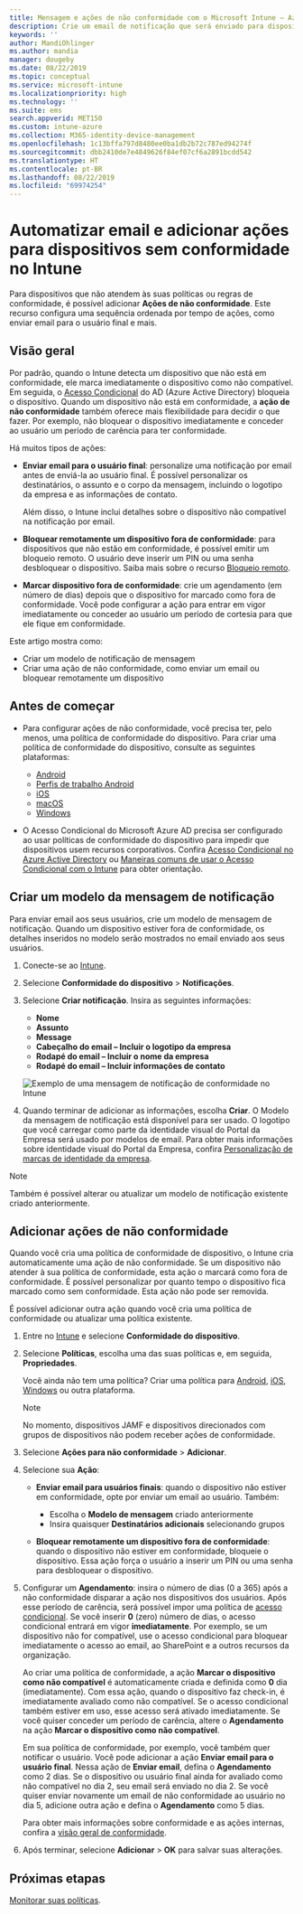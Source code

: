 ```yaml
---
title: Mensagem e ações de não conformidade com o Microsoft Intune – Azure | Microsoft Docs
description: Crie um email de notificação que será enviado para dispositivos sem conformidade. Adicione ações depois que um dispositivo é marcado como sem conformidade, como adicionar um período de carência para ficar em conformidade ou criar um agendamento para bloquear o acesso até que o dispositivo esteja em conformidade. Faça isso usando o Microsoft Intune no Azure.
keywords: ''
author: MandiOhlinger
ms.author: mandia
manager: dougeby
ms.date: 08/22/2019
ms.topic: conceptual
ms.service: microsoft-intune
ms.localizationpriority: high
ms.technology: ''
ms.suite: ems
search.appverid: MET150
ms.custom: intune-azure
ms.collection: M365-identity-device-management
ms.openlocfilehash: 1c13bffa797d8480ee0ba1db2b72c787ed94274f
ms.sourcegitcommit: dbb2410de7e4849626f84ef07cf6a2891bcdd542
ms.translationtype: HT
ms.contentlocale: pt-BR
ms.lasthandoff: 08/22/2019
ms.locfileid: "69974254"
---
```

# <a name="automate-email-and-add-actions-for-noncompliant-devices-in-intune"></a>Automatizar email e adicionar ações para dispositivos sem conformidade no Intune

Para dispositivos que não atendem às suas políticas ou regras de conformidade, é possível adicionar **Ações de não conformidade**. Este recurso configura uma sequência ordenada por tempo de ações, como enviar email para o usuário final e mais.

## <a name="overview"></a>Visão geral

Por padrão, quando o Intune detecta um dispositivo que não está em conformidade, ele marca imediatamente o dispositivo como não compatível. Em seguida, o [Acesso Condicional](https://docs.microsoft.com/azure/active-directory/active-directory-conditional-access-azure-portal) do AD (Azure Active Directory) bloqueia o dispositivo. Quando um dispositivo não está em conformidade, a **ação de não conformidade** também oferece mais flexibilidade para decidir o que fazer. Por exemplo, não bloquear o dispositivo imediatamente e conceder ao usuário um período de carência para ter conformidade.

Há muitos tipos de ações:

- **Enviar email para o usuário final**: personalize uma notificação por email antes de enviá-la ao usuário final. É possível personalizar os destinatários, o assunto e o corpo da mensagem, incluindo o logotipo da empresa e as informações de contato.

    Além disso, o Intune inclui detalhes sobre o dispositivo não compatível na notificação por email.

- **Bloquear remotamente um dispositivo fora de conformidade**: para dispositivos que não estão em conformidade, é possível emitir um bloqueio remoto. O usuário deve inserir um PIN ou uma senha desbloquear o dispositivo. Saiba mais sobre o recurso [Bloqueio remoto](device-remote-lock.md). 

- **Marcar dispositivo fora de conformidade**: crie um agendamento (em número de dias) depois que o dispositivo for marcado como fora de conformidade. Você pode configurar a ação para entrar em vigor imediatamente ou conceder ao usuário um período de cortesia para que ele fique em conformidade.

Este artigo mostra como:

- Criar um modelo de notificação de mensagem
- Criar uma ação de não conformidade, como enviar um email ou bloquear remotamente um dispositivo


## <a name="before-you-begin"></a>Antes de começar

- Para configurar ações de não conformidade, você precisa ter, pelo menos, uma política de conformidade do dispositivo. Para criar uma política de conformidade do dispositivo, consulte as seguintes plataformas:

  - [Android](compliance-policy-create-android.md)
  - [Perfis de trabalho Android](compliance-policy-create-android-for-work.md)
  - [iOS](compliance-policy-create-ios.md)
  - [macOS](compliance-policy-create-mac-os.md)
  - [Windows](compliance-policy-create-windows.md)

- O Acesso Condicional do Microsoft Azure AD precisa ser configurado ao usar políticas de conformidade do dispositivo para impedir que dispositivos usem recursos corporativos. Confira [Acesso Condicional no Azure Active Directory](https://docs.microsoft.com/azure/active-directory/active-directory-conditional-access-azure-portal) ou [Maneiras comuns de usar o Acesso Condicional com o Intune](conditional-access-intune-common-ways-use.md) para obter orientação.

## <a name="create-a-notification-message-template"></a>Criar um modelo da mensagem de notificação

Para enviar email aos seus usuários, crie um modelo de mensagem de notificação. Quando um dispositivo estiver fora de conformidade, os detalhes inseridos no modelo serão mostrados no email enviado aos seus usuários.

1. Conecte-se ao [Intune](https://go.microsoft.com/fwlink/?linkid=2090973).
2. Selecione **Conformidade do dispositivo** > **Notificações**.
3. Selecione **Criar notificação**. Insira as seguintes informações:

   - **Nome**
   - **Assunto**
   - **Message**
   - **Cabeçalho do email – Incluir o logotipo da empresa**
   - **Rodapé do email – Incluir o nome da empresa**
   - **Rodapé do email – Incluir informações de contato**

   ![Exemplo de uma mensagem de notificação de conformidade no Intune](./media/actionsfornoncompliance-1.PNG)

4. Quando terminar de adicionar as informações, escolha **Criar**. O Modelo da mensagem de notificação está disponível para ser usado. O logotipo que você carregar como parte da identidade visual do Portal da Empresa será usado por modelos de email. Para obter mais informações sobre identidade visual do Portal da Empresa, confira [Personalização de marcas de identidade da empresa](company-portal-app.md#company-identity-branding-customization).

> [!NOTE]
> Também é possível alterar ou atualizar um modelo de notificação existente criado anteriormente.

## <a name="add-actions-for-noncompliance"></a>Adicionar ações de não conformidade

Quando você cria uma política de conformidade de dispositivo, o Intune cria automaticamente uma ação de não conformidade. Se um dispositivo não atender à sua política de conformidade, esta ação o marcará como fora de conformidade. É possível personalizar por quanto tempo o dispositivo fica marcado como sem conformidade. Esta ação não pode ser removida.

É possível adicionar outra ação quando você cria uma política de conformidade ou atualizar uma política existente. 

1. Entre no [Intune](https://go.microsoft.com/fwlink/?linkid=2090973) e selecione **Conformidade do dispositivo**.
2. Selecione **Políticas**, escolha uma das suas políticas e, em seguida, **Propriedades**. 

    Você ainda não tem uma política? Criar uma política para [Android](compliance-policy-create-android.md), [iOS](compliance-policy-create-ios.md), [Windows](compliance-policy-create-windows.md) ou outra plataforma.
  
    > [!NOTE]
    > No momento, dispositivos JAMF e dispositivos direcionados com grupos de dispositivos não podem receber ações de conformidade.

3. Selecione **Ações para não conformidade** > **Adicionar**.
4. Selecione sua **Ação**: 

    - **Enviar email para usuários finais**: quando o dispositivo não estiver em conformidade, opte por enviar um email ao usuário. Também: 
    
         - Escolha o **Modelo de mensagem** criado anteriormente
         - Insira quaisquer **Destinatários adicionais** selecionando grupos
    
    - **Bloquear remotamente um dispositivo fora de conformidade**: quando o dispositivo não estiver em conformidade, bloqueie o dispositivo. Essa ação força o usuário a inserir um PIN ou uma senha para desbloquear o dispositivo. 
    
5. Configurar um **Agendamento**: insira o número de dias (0 a 365) após a não conformidade disparar a ação nos dispositivos dos usuários. Após esse período de carência, será possível impor uma política de [acesso condicional](conditional-access-intune-common-ways-use.md). Se você inserir **0** (zero) número de dias, o acesso condicional entrará em vigor **imediatamente**. Por exemplo, se um dispositivo não for compatível, use o acesso condicional para bloquear imediatamente o acesso ao email, ao SharePoint e a outros recursos da organização.

    Ao criar uma política de conformidade, a ação **Marcar o dispositivo como não compatível** é automaticamente criada e definida como **0** dia (imediatamente). Com essa ação, quando o dispositivo faz check-in, é imediatamente avaliado como não compatível. Se o acesso condicional também estiver em uso, esse acesso será ativado imediatamente. Se você quiser conceder um período de carência, altere o **Agendamento** na ação **Marcar o dispositivo como não compatível**.
    
    Em sua política de conformidade, por exemplo, você também quer notificar o usuário. Você pode adicionar a ação **Enviar email para o usuário final**. Nessa ação de **Enviar email**, defina o **Agendamento** como 2 dias. Se o dispositivo ou usuário final ainda for avaliado como não compatível no dia 2, seu email será enviado no dia 2. Se você quiser enviar novamente um email de não conformidade ao usuário no dia 5, adicione outra ação e defina o **Agendamento** como 5 dias.

    Para obter mais informações sobre conformidade e as ações internas, confira a [visão geral de conformidade](device-compliance-get-started.md).

6. Após terminar, selecione **Adicionar** > **OK** para salvar suas alterações.

## <a name="next-steps"></a>Próximas etapas

[Monitorar suas políticas](compliance-policy-monitor.md).
